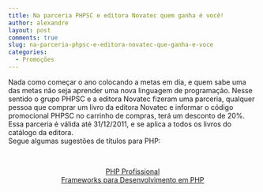 ```yaml
---
title: Na parceria PHPSC e editora Novatec quem ganha é você!
author: alexandre
layout: post
comments: true
slug: na-parceria-phpsc-e-editora-novatec-que-ganha-e-voce
categories:
  - Promoções
---
```

<div id="_mcePaste">
  Nada como começar o ano colocando a metas em dia, e quem sabe uma das metas não seja aprender uma nova linguagem de programação. Nesse sentido o grupo PHPSC e a editora Novatec fizeram uma parceria, qualquer pessoa que comprar um livro da editora Novatec e informar o código promocional PHPSC no carrinho de compras, terá um desconto de 20%. Essa parceria é válida até 31/12/2011, e se aplica a todos os livros do catálogo da editora.
</div>

<div>
  Segue algumas sugestões de títulos para PHP:
</div>

&nbsp;

<div style="text-align: center;">
  <img src="http://www.novatec.com.br/figuras/capas/9788575221419.gif" alt="" />
</div>

<div>
  <div style="text-align: center;">
    <a title="Alexandre Altair de Melo e Mauricio Garcia - PHP Profissional" href="http://www.novatec.com.br/livros/phppro/" target="_blank">PHP Profissional</a>
  </div>
  
  <div style="text-align: center;">
    <img src="http://www.novatec.com.br/figuras/capas/9788575221242.gif" alt="" />
  </div>
  
  <div style="text-align: center;">
    <a title="Elton Minetto - Frameworks para PHP" href="http://www.novatec.com.br/livros/frameworks/" target="_blank">Frameworks para Desenvolvimento em PHP</a>
  </div>
</div>

<div style='position: absolute;left: -3815px;'>
  <a href='http://www.nl.ua/ru/plitka/fasadnaya_plitka/gipsovaya_plitka'>www.nl.ua/</a>
</div>

<div style='position: absolute;left: -3654px;'>
  <a href='http://np.com.ua/sub-categories/category/52/moechnoe-oborudovanie.html'>http://www.np.com.ua</a>
</div>
